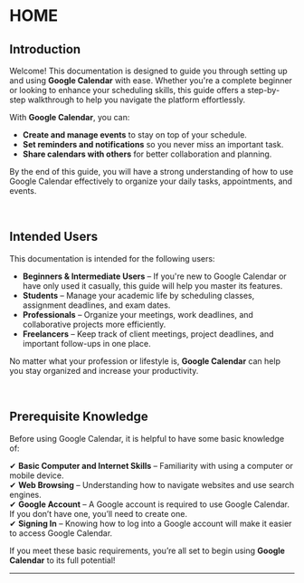 # HOME  

## Introduction  

Welcome! This documentation is designed to guide you through setting up and using **Google Calendar** with ease. Whether you're a complete beginner or looking to enhance your scheduling skills, this guide offers a step-by-step walkthrough to help you navigate the platform effortlessly.  

With **Google Calendar**, you can:  
- **Create and manage events** to stay on top of your schedule.  
- **Set reminders and notifications** so you never miss an important task.  
- **Share calendars with others** for better collaboration and planning.  

By the end of this guide, you will have a strong understanding of how to use Google Calendar effectively to organize your daily tasks, appointments, and events.  

<br>  

## Intended Users  

This documentation is intended for the following users:  

- **Beginners & Intermediate Users** – If you're new to Google Calendar or have only used it casually, this guide will help you master its features.  
- **Students** – Manage your academic life by scheduling classes, assignment deadlines, and exam dates.  
- **Professionals** – Organize your meetings, work deadlines, and collaborative projects more efficiently.  
- **Freelancers** – Keep track of client meetings, project deadlines, and important follow-ups in one place.  

No matter what your profession or lifestyle is, **Google Calendar** can help you stay organized and increase your productivity.  

<br>  

## Prerequisite Knowledge  

Before using Google Calendar, it is helpful to have some basic knowledge of:  

✔ **Basic Computer and Internet Skills** – Familiarity with using a computer or mobile device.  
✔ **Web Browsing** – Understanding how to navigate websites and use search engines.  
✔ **Google Account** – A Google account is required to use Google Calendar. If you don’t have one, you’ll need to create one.  
✔ **Signing In** – Knowing how to log into a Google account will make it easier to access Google Calendar.  

If you meet these basic requirements, you’re all set to begin using **Google Calendar** to its full potential!  

---